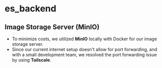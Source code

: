 # es_backend

## Image Storage Server (MinIO)
- To minimize costs, we utilized **MinIO** locally with Docker for our image storage server.
- Since our current internet setup doesn't allow for port forwarding, and with a small development team, we resolved the port forwarding issue by using **Tailscale**.
